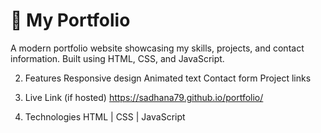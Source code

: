 # 🌟 My Portfolio

A modern portfolio website showcasing my skills, projects, and contact information. Built using HTML, CSS, and JavaScript.

2. Features
Responsive design
Animated text
Contact form
Project links

3. Live Link (if hosted)
https://sadhana79.github.io/portfolio/

5. Technologies
HTML | CSS | JavaScript

